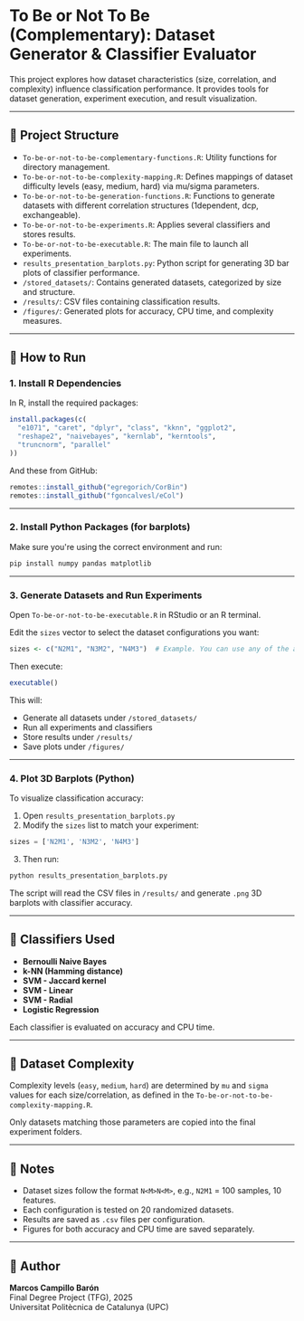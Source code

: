 
# To Be or Not To Be (Complementary): Dataset Generator & Classifier Evaluator

This project explores how dataset characteristics (size, correlation, and complexity) influence classification performance. It provides tools for dataset generation, experiment execution, and result visualization.

---

## 📁 Project Structure

- `To-be-or-not-to-be-complementary-functions.R`: Utility functions for directory management.
- `To-be-or-not-to-be-complexity-mapping.R`: Defines mappings of dataset difficulty levels (easy, medium, hard) via mu/sigma parameters.
- `To-be-or-not-to-be-generation-functions.R`: Functions to generate datasets with different correlation structures (1dependent, dcp, exchangeable).
- `To-be-or-not-to-be-experiments.R`: Applies several classifiers and stores results.
- `To-be-or-not-to-be-executable.R`: The main file to launch all experiments.
- `results_presentation_barplots.py`: Python script for generating 3D bar plots of classifier performance.
- `/stored_datasets/`: Contains generated datasets, categorized by size and structure.
- `/results/`: CSV files containing classification results.
- `/figures/`: Generated plots for accuracy, CPU time, and complexity measures.

---

## 🚀 How to Run

### 1. Install R Dependencies

In R, install the required packages:

```r
install.packages(c(
  "e1071", "caret", "dplyr", "class", "kknn", "ggplot2",
  "reshape2", "naivebayes", "kernlab", "kerntools",
  "truncnorm", "parallel"
))
```

And these from GitHub:

```r
remotes::install_github("egregorich/CorBin")
remotes::install_github("fgoncalvesl/eCol")
```

---

### 2. Install Python Packages (for barplots)

Make sure you're using the correct environment and run:

```bash
pip install numpy pandas matplotlib
```

---

### 3. Generate Datasets and Run Experiments

Open `To-be-or-not-to-be-executable.R` in RStudio or an R terminal.

Edit the `sizes` vector to select the dataset configurations you want:

```r
sizes <- c("N2M1", "N3M2", "N4M3")  # Example. You can use any of the available formats.
```

Then execute:

```r
executable()
```

This will:

- Generate all datasets under `/stored_datasets/`
- Run all experiments and classifiers
- Store results under `/results/`
- Save plots under `/figures/`

---

### 4. Plot 3D Barplots (Python)

To visualize classification accuracy:

1. Open `results_presentation_barplots.py`
2. Modify the `sizes` list to match your experiment:

```python
sizes = ['N2M1', 'N3M2', 'N4M3']
```

3. Then run:

```bash
python results_presentation_barplots.py
```

The script will read the CSV files in `/results/` and generate `.png` 3D barplots with classifier accuracy.

---

## 🤖 Classifiers Used

- **Bernoulli Naive Bayes**
- **k-NN (Hamming distance)**
- **SVM - Jaccard kernel**
- **SVM - Linear**
- **SVM - Radial**
- **Logistic Regression**

Each classifier is evaluated on accuracy and CPU time.

---

## 🧠 Dataset Complexity

Complexity levels (`easy`, `medium`, `hard`) are determined by `mu` and `sigma` values for each size/correlation, as defined in the `To-be-or-not-to-be-complexity-mapping.R`.

Only datasets matching those parameters are copied into the final experiment folders.

---

## 📌 Notes

- Dataset sizes follow the format `N<M>N<M>`, e.g., `N2M1` = 100 samples, 10 features.
- Each configuration is tested on 20 randomized datasets.
- Results are saved as `.csv` files per configuration.
- Figures for both accuracy and CPU time are saved separately.

---

## 👤 Author

**Marcos Campillo Barón**  
Final Degree Project (TFG), 2025  
Universitat Politècnica de Catalunya (UPC)
